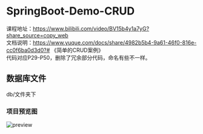 # SpringBoot-Demo-CRUD
课程地址：https://www.bilibili.com/video/BV15b4y1a7yG?share_source=copy_web  
文档说明：https://www.yuque.com/docs/share/4982b5b4-9a61-46f0-816e-cc0f6ba0d3d0?# 《简单的CRUD案例》  
代码对应P29-P50，删除了冗余部分代码，命名有些不一样。
## 数据库文件
db/文件夹下
### 项目预览图
![preview](https://raw.githubusercontent.com/SiQuan-Wen/SpringBoot-Demo-CRUD/master/images/preview.jpeg)
